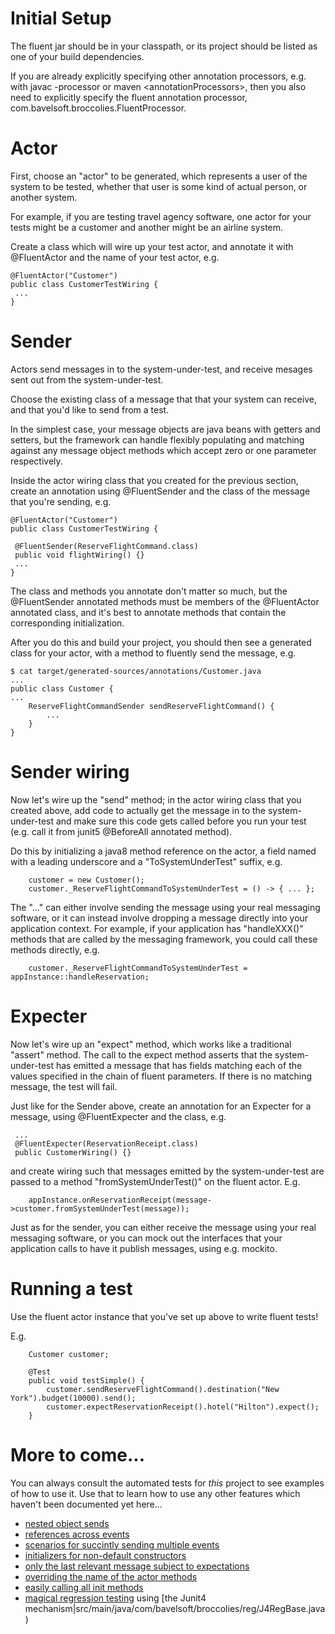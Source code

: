 # Initial Setup

The fluent jar should be in your classpath,
or its project should be listed as one of your build dependencies.

If you are already explicitly specifying other annotation processors,
e.g. with javac -processor or maven \<annotationProcessors>,
then you also need to explicitly specify the fluent annotation processor,
com.bavelsoft.broccolies.FluentProcessor.

# Actor

First, choose an "actor" to be generated, which represents a user of the system to be tested,
whether that user is some kind of actual person, or another system.

For example, if you are testing travel agency software,
one actor for your tests might be a customer and another might be an airline system.

Create a class which will wire up your test actor, and annotate it with @FluentActor
and the name of your test actor, e.g.
```
@FluentActor("Customer")
public class CustomerTestWiring {
 ...
}
```

# Sender

Actors send messages in to the system-under-test,
and receive mesages sent out from the system-under-test.

Choose the existing class of a message that that your system can receive,
and that you'd like to send from a test.

In the simplest case, your message objects are java beans with getters and setters,
but the framework can handle flexibly populating and matching against any
message object methods which accept zero or one parameter respectively.

Inside the actor wiring class that you created for the previous section,
create an annotation using @FluentSender and the class of the message that you're sending, e.g.
```
@FluentActor("Customer")
public class CustomerTestWiring {

 @FluentSender(ReserveFlightCommand.class)
 public void flightWiring() {}
 ...
}
```

The class and methods you annotate don't matter so much,
but the @FluentSender annotated methods must be members of the @FluentActor annotated class,
and it's best to annotate methods that contain the corresponding initialization.

After you do this and build your project,
you should then see a generated class for your actor,
with a method to fluently send the message, e.g.
```
$ cat target/generated-sources/annotations/Customer.java
...
public class Customer {
...
	ReserveFlightCommandSender sendReserveFlightCommand() {
		...
	}
}
```

# Sender wiring

Now let's wire up the "send" method;
in the actor wiring class that you created above,
add code to actually get the message in to the system-under-test
and make sure this code gets called before you run your test
(e.g. call it from junit5 @BeforeAll annotated method).

Do this by initializing a java8 method reference on the actor,
a field named with a leading underscore and a "ToSystemUnderTest" suffix, e.g.
```
	customer = new Customer();
	customer._ReserveFlightCommandToSystemUnderTest = () -> { ... };
```

The "..." can either involve sending the message using your real messaging software,
or it can instead involve dropping a message directly into your application context.
For example, if your application has "handleXXX()" methods that are called by the
messaging framework, you could call these methods directly, e.g.

```
	customer._ReserveFlightCommandToSystemUnderTest = appInstance::handleReservation;
```

# Expecter

Now let's wire up an "expect" method, which works like a traditional "assert" method.
The call to the expect method asserts that the system-under-test has emitted a message
that has fields matching each of the values specified in the chain of fluent parameters.
If there is no matching message, the test will fail.

Just like for the Sender above,
create an annotation for an Expecter for a message,
using @FluentExpecter and the class, e.g.
```
 ...
 @FluentExpecter(ReservationReceipt.class)
 public CustomerWiring() {}
```

and create wiring such that messages emitted by the system-under-test
are passed to a method "fromSystemUnderTest()" on the fluent actor. E.g.
```
	appInstance.onReservationReceipt(message->customer.fromSystemUnderTest(message));
```

Just as for the sender, you can either
receive the message using your real messaging software,
or you can mock out the interfaces that your application calls to have
it publish messages, using e.g. mockito.

# Running a test

Use the fluent actor instance that you've set up above to write fluent tests!

E.g.
```
	Customer customer;

	@Test
	public void testSimple() {
		customer.sendReserveFlightCommand().destination("New York").budget(10000).send();
		customer.expectReservationReceipt().hotel("Hilton").expect();
	}
```

# More to come...

You can always consult the automated tests for _this_ project to see examples of how to use it.
Use that to learn how to use any other features which haven't been documented yet here...

* [nested object sends](../src/test/java//com/bavelsoft/broccolies/NestedTest.java)
* [references across events](../src/test/java/com/bavelsoft/broccolies/RefTest.java)
* [scenarios for succintly sending multiple events](../src/test/java/com/bavelsoft/broccolies/ScenarioTest.java)
* [initializers for non-default constructors](../src/test/java/com/bavelsoft/broccolies/EarlyTest.java)
* [only the last relevant message subject to expectations](../src/test/java/com/bavelsoft/broccolies/OnlyLastOfTest.java)
* [overriding the name of the actor methods](../src/test/java/com/bavelsoft/broccolies/OverrideTest.java)
* [easily calling all init methods](../src/test/java/com/bavelsoft/broccolies/InitTest.java)
* [magical regression testing](../src/test/java/com/bavelsoft/broccolies/bank/SimpleTest.java) using [the Junit4 mechanism|src/main/java/com/bavelsoft/broccolies/reg/J4RegBase.java)
